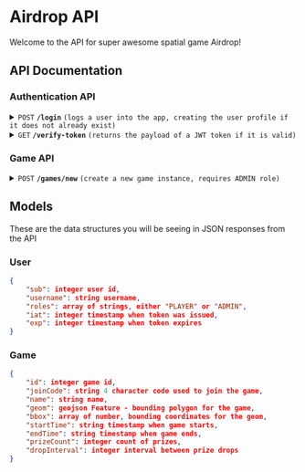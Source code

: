 # Airdrop API

Welcome to the API for super awesome spatial game Airdrop!

## API Documentation

### Authentication API

<details>
  <summary><code>POST</code> <code><b>/login</b></code> <code>(logs a user into the app, creating the user profile if it does not already exist)</code></summary>

##### JSON Request Body

> | name       | type     | data type | description                      |
> | ---------- | -------- | --------- | -------------------------------- |
> | `username` | required | string    | The username to lookup or create |
> | `password` | required | string    | The password to lookup or create |

##### Responses

> | http code | content-type               | response                                                                     |
> | --------- | -------------------------- | ---------------------------------------------------------------------------- |
> | `200`     | `application/json`         | `{ "token": <JSON Web Token> }` (see [JWT.io](https://jwt.io) for more info) |
> | `401`     | `text/html; charset=utf-8` | `Login failed`                                                               |

> Note that if the password is wrong you will recieve the 401, but if the username is wrong it will create a new user

</details>

<details>
  <summary><code>GET</code> <code><b>/verify-token</b></code> <code>(returns the payload of a JWT token if it is valid)</code></summary>

##### Headers

> | name       | value            |
> | ---------- | ---------------- |
> | `username` | "Bearer <token>" |

##### Responses

> | http code | content-type       | response                       |
> | --------- | ------------------ | ------------------------------ |
> | `200`     | `application/json` | `JSON User` (see models below) |

</details>

### Game API

<details>
  <summary><code>POST</code> <code><b>/games/new</b></code> <code>(create a new game instance, requires ADMIN role)</code></summary>

##### JSON Request Body

> | name            | type     | data type                   | description                                                  |
> | --------------- | -------- | --------------------------- | ------------------------------------------------------------ |
> | `name`          | required | string                      | Name of the game to display in the UI                        |
> | `startTime`     | required | string - Date.toIsoString() | When should the game start generating prize points           |
> | `endTime`       | required | string - Date.toIsoString() | When should the game end and a winner be declared            |
> | `prizeCount`    | required | number                      | How many prizes will this game offer over its lifetime       |
> | `prizeMaxValue` | required | number                      | Initial point value of each prize                            |
> | `prizeDuration` | required | number                      | Duration of prize validity in ms                             |
> | `geom`          | required | object - geojson Feature    | Boundary of the game within which all prizes will be located |

##### Responses

> | http code | content-type               | response                                                          |
> | --------- | -------------------------- | ----------------------------------------------------------------- |
> | `200`     | `application/json`         | `JSON Game` (see models below)                                    |
> | `401`     | `text/html; charset=utf-8` | `Unauthorized, you did not present a toke with a role of "ADMIN"` |

</details>

## Models

These are the data structures you will be seeing in JSON responses from the API

### User

```json
{
    "sub": integer user id,
    "username": string username,
    "roles": array of strings, either "PLAYER" or "ADMIN",
    "iat": integer timestamp when token was issued,
    "exp": integer timestamp when token expires
}
```

### Game

```json
{
    "id": integer game id,
    "joinCode": string 4 character code used to join the game,
    "name": string name,
    "geom": geojson Feature - bounding polygon for the game,
    "bbox": array of number, bounding coordinates for the geom,
    "startTime": string timestamp when game starts,
    "endTime": string timestamp when game ends,
    "prizeCount": integer count of prizes,
    "dropInterval": integer interval between prize drops
}
```
